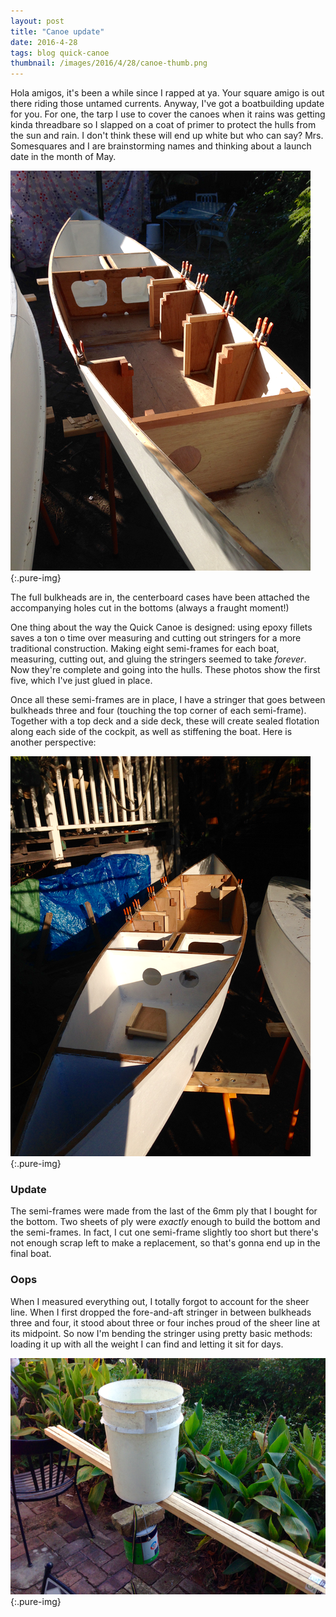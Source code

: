 ```yaml
---
layout: post
title: "Canoe update"
date: 2016-4-28
tags: blog quick-canoe
thumbnail: /images/2016/4/28/canoe-thumb.png
---
```


Hola amigos, it's been a while since I rapped at ya. Your square amigo is out there riding those untamed currents. Anyway, I've got a boatbuilding update for you. For one, the tarp I use to cover the canoes when it rains was getting kinda threadbare so I slapped on a coat of primer to protect the hulls from the sun and rain. I don't think these will end up white but who can say? Mrs. Somesquares and I are brainstorming names and thinking about a launch date in the month of May.

![canoe-2](/images/2016/4/28/canoe-2.png){:.pure-img}

The full bulkheads are in, the centerboard cases have been attached  the accompanying holes cut in the bottoms (always a fraught moment!)

One thing about the way the Quick Canoe is designed: using epoxy fillets saves a ton o time over measuring and cutting out stringers for a more traditional construction. Making eight semi-frames for each boat, measuring, cutting out, and gluing the stringers seemed to take *forever*. Now they're complete and going into the hulls. These photos show the first five, which I've just glued in place.

Once all these semi-frames are in place, I have a stringer that goes between bulkheads three and four (touching the top corner of each semi-frame). Together with a top deck and a side deck, these will create sealed flotation along each side of the cockpit, as well as stiffening the boat. Here is another perspective:

![canoe-1](/images/2016/4/28/canoe-1.png){:.pure-img}


### Update
The semi-frames were made from the last of the 6mm ply that I bought for the bottom. Two sheets of ply were *exactly* enough to build the bottom and the semi-frames. In fact, I cut one semi-frame slightly too short but there's not enough scrap left to make a replacement, so that's gonna end up in the final boat.

### Oops
When I measured everything out, I totally forgot to account for the sheer line. When I first dropped the fore-and-aft stringer in between bulkheads three and four, it stood about three or four inches proud of the sheer line at its midpoint. So now I'm bending the stringer using pretty basic methods: loading it up with all the weight I can find and letting it sit for days.

![bend](/images/2016/4/28/bend.png){:.pure-img}